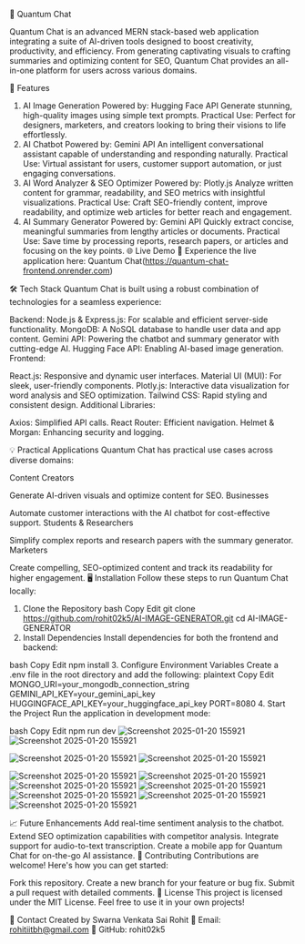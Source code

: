 🌌 Quantum Chat

Quantum Chat is an advanced MERN stack-based web application integrating a suite of AI-driven tools designed to boost creativity, productivity, and efficiency. From generating captivating visuals to crafting summaries and optimizing content for SEO, Quantum Chat provides an all-in-one platform for users across various domains.

🚀 Features
1. AI Image Generation
Powered by: Hugging Face API
Generate stunning, high-quality images using simple text prompts.
Practical Use: Perfect for designers, marketers, and creators looking to bring their visions to life effortlessly.
2. AI Chatbot
Powered by: Gemini API
An intelligent conversational assistant capable of understanding and responding naturally.
Practical Use: Virtual assistant for users, customer support automation, or just engaging conversations.
3. AI Word Analyzer & SEO Optimizer
Powered by: Plotly.js
Analyze written content for grammar, readability, and SEO metrics with insightful visualizations.
Practical Use: Craft SEO-friendly content, improve readability, and optimize web articles for better reach and engagement.
4. AI Summary Generator
Powered by: Gemini API
Quickly extract concise, meaningful summaries from lengthy articles or documents.
Practical Use: Save time by processing reports, research papers, or articles and focusing on the key points.
🌐 Live Demo
🎉 Experience the live application here: Quantum Chat(https://quantum-chat-frontend.onrender.com)

🛠️ Tech Stack
Quantum Chat is built using a robust combination of technologies for a seamless experience:

Backend:
Node.js & Express.js: For scalable and efficient server-side functionality.
MongoDB: A NoSQL database to handle user data and app content.
Gemini API: Powering the chatbot and summary generator with cutting-edge AI.
Hugging Face API: Enabling AI-based image generation.
Frontend:

React.js: Responsive and dynamic user interfaces.
Material UI (MUI): For sleek, user-friendly components.
Plotly.js: Interactive data visualization for word analysis and SEO optimization.
Tailwind CSS: Rapid styling and consistent design.
Additional Libraries:

Axios: Simplified API calls.
React Router: Efficient navigation.
Helmet & Morgan: Enhancing security and logging.

💡 Practical Applications
Quantum Chat has practical use cases across diverse domains:

Content Creators

Generate AI-driven visuals and optimize content for SEO.
Businesses

Automate customer interactions with the AI chatbot for cost-effective support.
Students & Researchers

Simplify complex reports and research papers with the summary generator.
Marketers

Create compelling, SEO-optimized content and track its readability for higher engagement.
🖥️ Installation
Follow these steps to run Quantum Chat locally:

1. Clone the Repository
bash
Copy
Edit
git clone https://github.com/rohit02k5/AI-IMAGE-GENERATOR.git
cd AI-IMAGE-GENERATOR
2. Install Dependencies
Install dependencies for both the frontend and backend:

bash
Copy
Edit
npm install
3. Configure Environment Variables
Create a .env file in the root directory and add the following:
plaintext
Copy
Edit
MONGO_URI=your_mongodb_connection_string
GEMINI_API_KEY=your_gemini_api_key
HUGGINGFACE_API_KEY=your_huggingface_api_key
PORT=8080
4. Start the Project
Run the application in development mode:

bash
Copy
Edit
npm run dev
![Screenshot 2025-01-20 155921](https://github.com/user-attachments/assets/d31fb41d-c3ad-446e-90a3-3b96a3714655)
![Screenshot 2025-01-20 155921](https://github.com/user-attachments/assets/4b0d9273-b97b-4885-b947-c83446604a43)

![Screenshot 2025-01-20 155921](https://github.com/user-attachments/assets/c2a53f2d-3eca-4db6-8343-20cf3e7ce528)
![Screenshot 2025-01-20 155921](https://github.com/user-attachments/assets/0daae414-71f2-429e-9ddd-2a0da8ca6e3b)

![Screenshot 2025-01-20 155921](https://github.com/user-attachments/assets/88ff887c-f826-451f-bc7f-b5c889ba047e)
![Screenshot 2025-01-20 155921](https://github.com/user-attachments/assets/923e0af4-964a-41de-8168-9d202d8e65bf)
![Screenshot 2025-01-20 155921](https://github.com/user-attachments/assets/447dfac6-c962-4612-af75-d467134a416a)
![Screenshot 2025-01-20 155921](https://github.com/user-attachments/assets/677b634b-dcf3-434a-8dff-2df936f64d7a)
![Screenshot 2025-01-20 155921](https://github.com/user-attachments/assets/c9243540-b920-4e91-89fe-23a9d70315cd)
![Screenshot 2025-01-20 155921](https://github.com/user-attachments/assets/07cc65eb-ad7d-46ca-b4e4-a96d09baeda1)
![Screenshot 2025-01-20 155921](https://github.com/user-attachments/assets/ba707e0a-0bf0-4e3b-bfbf-887d778b7ca8)

📈 Future Enhancements
Add real-time sentiment analysis to the chatbot.
Extend SEO optimization capabilities with competitor analysis.
Integrate support for audio-to-text transcription.
Create a mobile app for Quantum Chat for on-the-go AI assistance.
🤝 Contributing
Contributions are welcome! Here's how you can get started:

Fork this repository.
Create a new branch for your feature or bug fix.
Submit a pull request with detailed comments.
📄 License
This project is licensed under the MIT License. Feel free to use it in your own projects!

📧 Contact
Created by Swarna Venkata Sai Rohit
📧 Email: rohitiitbh@gmail.com
🔗 GitHub: rohit02k5

